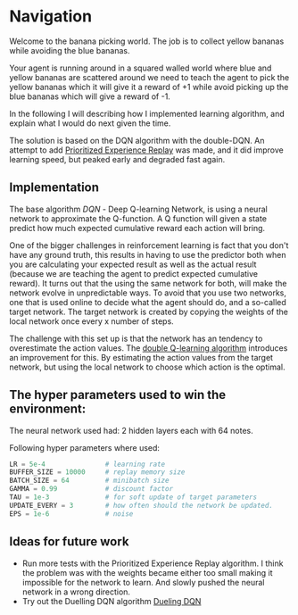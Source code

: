 # Navigation 

Welcome to the banana picking world. The job is to collect yellow bananas while avoiding the blue bananas. 

Your agent is running around in a squared walled world where blue and yellow bananas are scattered around
we need to teach the agent to pick the yellow bananas which it will give it a reward of +1 while avoid 
picking up the blue bananas which will give a reward of -1. 

In the following I will describing how I implemented learning algorithm, and explain what I would do next
given the time.

The solution is based on the DQN algorithm with the double-DQN. An attempt to add 
[Prioritized Experience Replay](https://arxiv.org/pdf/1511.05952.pdf)
was made, and it did improve learning speed, but peaked early and degraded fast again. 

## Implementation
The base algorithm *DQN* - Deep Q-learning Network, is using a neural network to approximate the Q-function. 
A Q function will given a state predict how much expected cumulative reward each action will bring. 

One of the bigger challenges in reinforcement learning is fact that you don't have any ground truth,
this results in having to use the predictor both when you are calculating your expected result as well as 
the actual result (because we are teaching the agent to predict expected cumulative reward). It turns out
that the using the same network for both, will make the network evolve in unpredictable ways. To avoid that
you use two networks, one that is used online to decide what the agent should do, and a so-called target
network. The target network is created by copying the weights of the local network once every x number of 
steps. 

The challenge with this set up is that the network has an tendency to overestimate the action values. 
The [double Q-learning algorithm](https://arxiv.org/pdf/1509.06461.pdf) introduces an improvement for this. 
By estimating the action values from the target network, but using the local network to choose which action 
is the optimal. 
  
## The hyper parameters used to win the environment:

The neural network used had:
2 hidden layers each with 64 notes. 

Following hyper parameters where used:
``` python
LR = 5e-4               # learning rate
BUFFER_SIZE = 10000     # replay memory size
BATCH_SIZE = 64         # minibatch size
GAMMA = 0.99            # discount factor
TAU = 1e-3              # for soft update of target parameters
UPDATE_EVERY = 3        # how often should the network be updated.
EPS = 1e-6              # noise
```
## Ideas for future work 

* Run more tests with the Prioritized Experience Replay algorithm. I think the problem was with the weights 
became either too small making it impossible for the network to learn. And slowly pushed the neural network 
in a wrong direction. 
* Try out the Duelling DQN algorithm [Dueling DQN](https://arxiv.org/abs/1511.06581) 